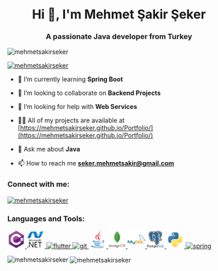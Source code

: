 <h1 align="center">Hi 👋, I'm Mehmet Şakir Şeker</h1>
<h3 align="center">A passionate Java developer from Turkey</h3>

<p align="left"> <img src="https://komarev.com/ghpvc/?username=mehmetsakirseker&label=Profile%20views&color=0e75b6&style=flat" alt="mehmetsakirseker" /> </p>

<p align="left"> <a href="https://github.com/ryo-ma/github-profile-trophy"><img src="https://github-profile-trophy.vercel.app/?username=mehmetsakirseker" alt="mehmetsakirseker" /></a> </p>

- 🌱 I’m currently learning **Spring Boot**

- 👯 I’m looking to collaborate on **Backend Projects**

- 🤝 I’m looking for help with **Web Services**

- 👨‍💻 All of my projects are available at [https://mehmetsakirseker.github.io/Portfolio/](https://mehmetsakirseker.github.io/Portfolio/)

- 💬 Ask me about **Java**

- 📫 How to reach me **seker.mehmetsakir@gmail.com**

<h3 align="left">Connect with me:</h3>
<p align="left">
<a href="https://linkedin.com/in/mehmetsaki̇rseker" target="blank"><img align="center" src="https://raw.githubusercontent.com/rahuldkjain/github-profile-readme-generator/master/src/images/icons/Social/linked-in-alt.svg" alt="mehmetsaki̇rseker" height="30" width="40" /></a>
</p>

<h3 align="left">Languages and Tools:</h3>
<p align="left"> <a href="https://www.w3schools.com/cs/" target="_blank" rel="noreferrer"> <img src="https://raw.githubusercontent.com/devicons/devicon/master/icons/csharp/csharp-original.svg" alt="csharp" width="40" height="40"/> </a> <a href="https://dotnet.microsoft.com/" target="_blank" rel="noreferrer"> <img src="https://raw.githubusercontent.com/devicons/devicon/master/icons/dot-net/dot-net-original-wordmark.svg" alt="dotnet" width="40" height="40"/> </a> <a href="https://flutter.dev" target="_blank" rel="noreferrer"> <img src="https://www.vectorlogo.zone/logos/flutterio/flutterio-icon.svg" alt="flutter" width="40" height="40"/> </a> <a href="https://git-scm.com/" target="_blank" rel="noreferrer"> <img src="https://www.vectorlogo.zone/logos/git-scm/git-scm-icon.svg" alt="git" width="40" height="40"/> </a> <a href="https://www.java.com" target="_blank" rel="noreferrer"> <img src="https://raw.githubusercontent.com/devicons/devicon/master/icons/java/java-original.svg" alt="java" width="40" height="40"/> </a> <a href="https://www.mongodb.com/" target="_blank" rel="noreferrer"> <img src="https://raw.githubusercontent.com/devicons/devicon/master/icons/mongodb/mongodb-original-wordmark.svg" alt="mongodb" width="40" height="40"/> </a> <a href="https://www.mysql.com/" target="_blank" rel="noreferrer"> <img src="https://raw.githubusercontent.com/devicons/devicon/master/icons/mysql/mysql-original-wordmark.svg" alt="mysql" width="40" height="40"/> </a> <a href="https://www.postgresql.org" target="_blank" rel="noreferrer"> <img src="https://raw.githubusercontent.com/devicons/devicon/master/icons/postgresql/postgresql-original-wordmark.svg" alt="postgresql" width="40" height="40"/> </a> <a href="https://www.python.org" target="_blank" rel="noreferrer"> <img src="https://raw.githubusercontent.com/devicons/devicon/master/icons/python/python-original.svg" alt="python" width="40" height="40"/> </a> <a href="https://spring.io/" target="_blank" rel="noreferrer"> <img src="https://www.vectorlogo.zone/logos/springio/springio-icon.svg" alt="spring" width="40" height="40"/> </a> </p>

<p><img align="left" src="https://github-readme-stats.vercel.app/api/top-langs?username=mehmetsakirseker&show_icons=true&locale=en&layout=compact" alt="mehmetsakirseker" /></p>

<p>&nbsp;<img align="center" src="https://github-readme-stats.vercel.app/api?username=mehmetsakirseker&show_icons=true&locale=en" alt="mehmetsakirseker" /></p>
